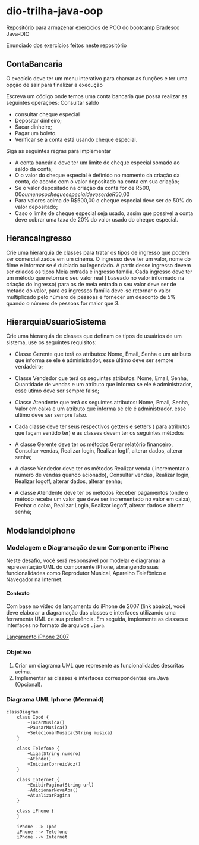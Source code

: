 # dio-trilha-java-oop
Repositório para armazenar exercícios de POO do bootcamp Bradesco Java-DIO

Enunciado dos exercícios feitos neste repositório

## ContaBancaria

O execício deve ter um menu interativo para chamar as funções e ter uma opção de sair para finalizar a execução

Escreva um código onde temos uma conta bancaria que possa realizar as seguintes operações:
Consultar saldo
- consultar cheque especial
- Depositar dinheiro;
- Sacar dinheiro;
- Pagar um boleto.
- Verificar se a conta está usando cheque especial.

Siga as seguintes regras para implementar

- A conta bancária deve ter um limite de cheque especial somado ao saldo da conta;
- O o valor do cheque especial é definido no momento da criação da conta, de acordo com o valor depositado na conta em sua criação;
- Se o valor depositado na criação da conta for de R$500,00 ou menos o cheque especial deve ser de R$50,00
- Para valores acima de R$500,00 o cheque especial deve ser de 50% do valor depositado;
- Caso o limite de cheque especial seja usado, assim que possível a conta deve cobrar uma taxa de 20% do valor usado do cheque especial.


## HerancaIngresso

Crie uma hierarquia de classes para tratar os tipos de ingresso que podem ser comercializados em um cinema. O ingresso deve ter um valor, nome do filme e informar se é dublado ou legendado. A partir desse ingresso devem ser criados os tipos Meia entrada e ingresso família. Cada ingresso deve ter um método que retorna o seu valor real ( baseado no valor informado na criação do ingresso) para os de meia entrada o seu valor deve ser de metade do valor, para os ingressos família deve-se retornar o valor multiplicado pelo número de pessoas e fornecer um desconto de 5% quando o número de pessoas for maior que 3.

## HierarquiaUsuarioSistema

Crie uma hierarquia de classes que definam os tipos de usuários de um sistema, use os seguintes requisitos:

- Classe Gerente que terá os atributos: Nome, Email, Senha e um atributo que informa se ele é administrador, esse último deve ser sempre verdadeiro;
- Classe Vendedor que terá os seguintes atributos: Nome, Email, Senha, Quantidade de vendas e um atributo que informa se ele é administrador, esse útimo deve ser sempre falso;
- Classe Atendente que terá os seguintes atributos: Nome, Email, Senha, Valor em caixa e um atributo que informa se ele é administrador, esse ultimo deve ser sempre falso.

- Cada classe deve ter seus respectivos getters e setters ( para atributos que façam sentido ter) e as classes devem ter os seguintes métodos

- A classe Gerente deve ter os métodos Gerar relatório financeiro, Consultar vendas, Realizar login, Realizar logff, alterar dados, alterar senha;
- A classe Vendedor deve ter os métodos Realizar venda ( incrementar o número de vendas quando acionado), Consultar vendas, Realizar login, Realizar logoff, alterar dados, alterar senha;
- A classe Atendente deve ter os métodos Receber pagamentos (onde o método recebe um valor que deve ser incrementado no valor em caixa), Fechar o caixa, Realizar Login, Realizar logoff, alterar dados e alterar senha;

## ModelandoIphone

### Modelagem e Diagramação de um Componente iPhone

Neste desafio, você será responsável por modelar e diagramar a representação UML do componente iPhone, abrangendo suas funcionalidades como Reprodutor Musical, Aparelho Telefônico e Navegador na Internet.

#### Contexto
Com base no vídeo de lançamento do iPhone de 2007 (link abaixo), você deve elaborar a diagramação das classes e interfaces utilizando uma ferramenta UML de sua preferência. Em seguida, implemente as classes e interfaces no formato de arquivos `.java`.

[Lançamento iPhone 2007](https://www.youtube.com/watch?v=9ou608QQRq8)

### Objetivo
1. Criar um diagrama UML que represente as funcionalidades descritas acima.
2. Implementar as classes e interfaces correspondentes em Java (Opcional).

### Diagrama UML Iphone (Mermaid)
```mermaid
classDiagram
    class Ipod {
        +TocarMusica()
        +PausarMusica()
        +SelecionarMusica(String musica)
    }

    class Telefone {
        +Liga(String numero)
        +Atende()
        +IniciarCorreioVoz()
    }

    class Internet {
        +ExibirPagina(String url)
        +AdicionarNovaAba()
        +AtualizarPagina
    }

    class iPhone {
    }

    iPhone --> Ipod
    iPhone --> Telefone
    iPhone --> Internet
```
